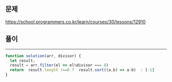 ## 문제
https://school.programmers.co.kr/learn/courses/30/lessons/12910

## 풀이
---
```jsx
function solution(arr, divisor) {
  let result;
  result = arr.filter(el => el%divisor === 0)
  return  result.length !==0 ?  result.sort((a,b) => a-b)  : [-1]
}
```
